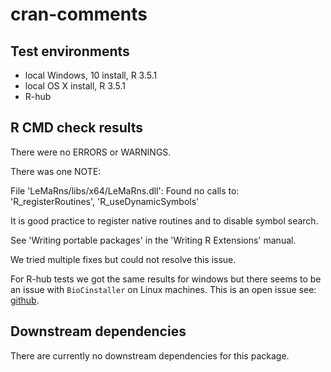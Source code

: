 cran-comments
================

Test environments
-----------------

-   local Windows, 10 install, R 3.5.1
-   local OS X install, R 3.5.1
-   R-hub

R CMD check results
-------------------

There were no ERRORS or WARNINGS.

There was one NOTE:

File 'LeMaRns/libs/x64/LeMaRns.dll': Found no calls to: 'R\_registerRoutines', 'R\_useDynamicSymbols'

It is good practice to register native routines and to disable symbol search.

See 'Writing portable packages' in the 'Writing R Extensions' manual.

We tried multiple fixes but could not resolve this issue.

For R-hub tests we got the same results for windows but there seems to be an issue with `BioCinstaller` on Linux machines. This is an open issue see: [github](https://github.com/r-hub/rhub/issues/279).

Downstream dependencies
-----------------------

There are currently no downstream dependencies for this package.
